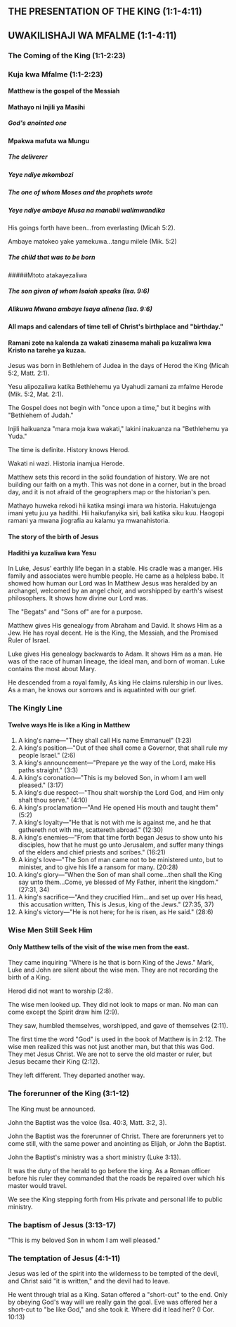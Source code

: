 ## THE PRESENTATION OF THE KING (1:1-4:11)

## UWAKILISHAJI WA MFALME (1:1-4:11)

### The Coming of the King (1:1-2:23)

### Kuja kwa Mfalme (1:1-2:23)

#### Matthew is the gospel of the Messiah

#### Mathayo ni Injili ya Masihi

##### God's anointed one

#### Mpakwa mafuta wa Mungu

##### The deliverer

##### Yeye ndiye mkombozi

##### The one of whom Moses and the prophets wrote

##### Yeye ndiye ambaye Musa na manabii walimwandika

His goings forth have been&hellip;from everlasting (Micah 5:2).

Ambaye matokeo yake yamekuwa&hellip;tangu milele (Mik. 5:2)

##### The child that was to be born

#####Mtoto atakayezaliwa

##### The son given of whom Isaiah speaks (Isa. 9:6)

##### Alikuwa Mwana ambaye Isaya alinena (Isa. 9:6)

#### All maps and calendars of time tell of Christ's birthplace and "birthday."

#### Ramani zote na kalenda za wakati zinasema mahali pa kuzaliwa kwa Kristo na tarehe ya kuzaa.

Jesus was born in Bethlehem of Judea in the days of Herod the King (Micah 5:2, Matt. 2:1).

Yesu alipozaliwa katika Bethlehemu ya Uyahudi zamani za mfalme Herode (Mik. 5:2, Mat. 2:1).

The Gospel does not begin with "once upon a time," but it begins with "Bethlehem of Judah."

Injili haikuanza  "mara moja kwa wakati," lakini inakuanza na "Bethlehemu ya Yuda."

The time is definite. History knows Herod.

Wakati ni wazi. Historia inamjua Herode.

Matthew sets this record in the solid foundation of history. We are not building our faith on a myth. This was not done in a corner, but in the broad day, and it is not afraid of the geographers map or the historian's pen.

Mathayo huweka rekodi hii katika msingi imara wa historia. Hakutujenga imani yetu juu ya hadithi. Hii haikufanyika siri, bali katika siku kuu. Haogopi ramani ya mwana jiografia au kalamu ya mwanahistoria.

#### The story of the birth of Jesus

#### Hadithi ya kuzaliwa kwa Yesu

In Luke, Jesus' earthly life began in a stable. His cradle was a manger. His family and associates were humble people. He came as a helpless babe. It showed how human our Lord was
In Matthew Jesus was heralded by an archangel, welcomed by an angel choir, and worshipped by earth's wisest philosophers. It shows how divine our Lord was.

The "Begats" and "Sons of" are for a purpose.

Matthew gives His genealogy from Abraham and David. It shows Him as a Jew. He has royal decent. He is the King, the Messiah, and the Promised Ruler of Israel.

Luke gives His genealogy backwards to Adam. It shows Him as a man. He was of the race of human lineage, the ideal man, and born of woman. Luke contains the most about Mary.

He descended from a royal family, As king He claims rulership in our lives. As a man, he knows our sorrows and is aquatinted with our grief.

### The Kingly Line

#### Twelve ways He is like a King in Matthew

1. A king's name&mdash;"They shall call His name Emmanuel"
 (1:23)
2. A king's position&mdash;"Out of thee shall come a Governor, that shall rule my people Israel." (2:6)
3. A king's announcement&mdash;"Prepare ye the way of the Lord, make His paths straight." (3:3)
4. A king's coronation&mdash;"This is my beloved Son, in whom I am well pleased." (3:17)
5. A king's due respect&mdash;"Thou shalt worship the Lord God, and Him only shalt thou serve." (4:10)
6. A king's proclamation&mdash;"And He opened His mouth and taught them" (5:2)
7. A king's loyalty&mdash;"He that is not with me is against me, and he that gathereth not with me, scattereth abroad." (12:30)
8. A king's enemies&mdash;"From that time forth began Jesus to show unto his disciples, how that he must go unto Jerusalem, and suffer many things of the elders and chief priests and scribes." (16:21)
9. A king's love&mdash;"The Son of man came not to be ministered unto, but to minister, and to give his life a ransom for many. (20:28)
10. A king's glory&mdash;"When the Son of man shall come&hellip;then shall the King say unto them&hellip;Come, ye blessed of My Father, inherit the kingdom." (27:31, 34)
11. A king's sacrifice&mdash;"And they crucified Him&hellip;and set up over His head, this accusation written, This is Jesus, king of the Jews." (27:35, 37)
12. A king's victory&mdash;"He is not here; for he is risen, as He said." (28:6)

### Wise Men Still Seek Him

#### Only Matthew tells of the visit of the wise men from the east.

They came inquiring "Where is he that is born King of the Jews." Mark, Luke and John are silent about the wise men. They are not recording the birth of a King.

Herod did not want to worship (2:8).

The wise men looked up. They did not look to maps or man. No man can come except the Spirit draw him (2:9).

They saw, humbled themselves, worshipped, and gave of themselves (2:11).

The first time the word "God" is used in the book of Matthew is in 2:12. The wise men realized this was not just another man, but that this was God. They met Jesus Christ. We are not to serve the old master or ruler, but Jesus became their King (2:12).

They left different. They departed another way.

### The forerunner of the King (3:1-12)

The King must be announced.

John the Baptist was the voice (Isa. 40:3, Matt. 3:2, 3).

John the Baptist was the forerunner of Christ. There are forerunners yet to come still, with the same power and anointing as Elijah, or John the Baptist. 

John the Baptist's ministry was a short ministry (Luke 3:13).

It was the duty of the herald to go before the king. As a Roman officer before his ruler they commanded that the roads be repaired over which his master would travel.

We see the King stepping forth from His private and personal life to public ministry.

### The baptism of Jesus (3:13-17)

"This is my beloved Son in whom I am well pleased."

### The temptation of Jesus (4:1-11)

Jesus was led of the spirit into the wilderness to be tempted of the devil, and Christ said "it is written," and the devil had to leave.

He went through trial as a King. Satan offered a "short-cut" to the end. Only by obeying God's way will we really gain the goal. Eve was offered her a short-cut to "be like God," and she took it. Where did it lead her? (I Cor. 10:13)